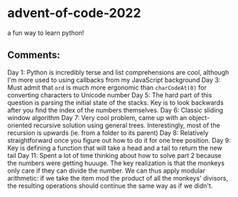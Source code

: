 # advent-of-code-2022

a fun way to learn python!


## Comments:
Day 1: Python is incredibly terse and list comprehensions are cool, although I'm more used to using callbacks from my JavaScript background
Day 3: Must admit that `ord` is much more ergonomic than `charCodeAt(0)` for converting characters to Unicode number
Day 5: The hard part of this question is parsing the initial state of the stacks. Key is to look backwards after you find the index of the numbers themselves.
Day 6: Classic sliding window algorithm
Day 7: Very cool problem, came up with an object-oriented recursive solution using general trees. Interestingly, most of the recursion is upwards (ie. from a folder to its parent)
Day 8: Relatively straightforward once you figure out how to do it for one tree position.
Day 9: Key is defining a function that will take a head and a tail to return the new tail
Day 11: Spent a lot of time thinking about how to solve part 2 because the numbers were getting huuuge. The key realization is that the monkeys only care if they can divide the number. We can thus apply modular arithmetic: if we take the item mod the product of all the monkeys' divisors, the resulting operations should continue the same way as if we didn't.
